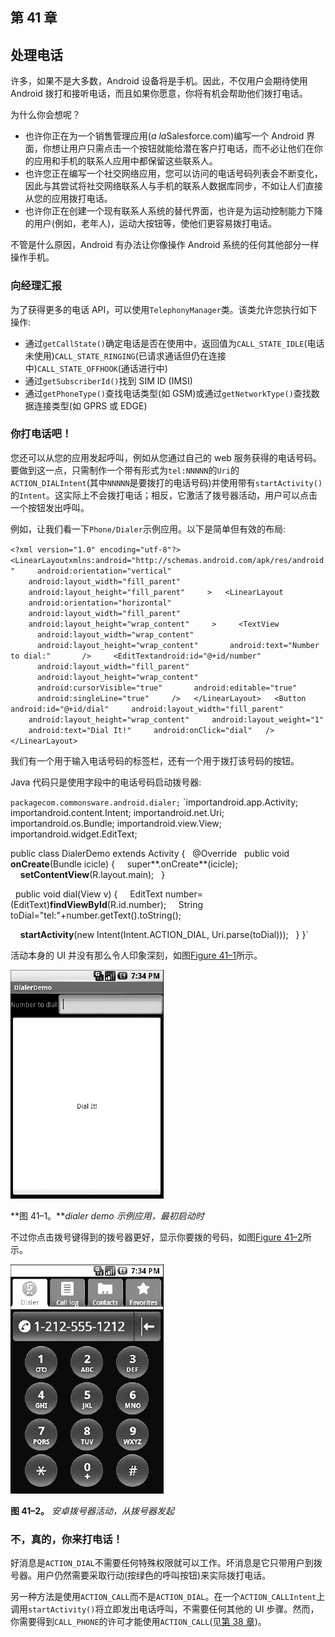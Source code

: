 ## 第 41 章

## 处理电话

许多，如果不是大多数，Android 设备将是手机。因此，不仅用户会期待使用 Android 拨打和接听电话，而且如果你愿意，你将有机会帮助他们拨打电话。

为什么你会想呢？

*   也许你正在为一个销售管理应用(*a la*Salesforce.com)编写一个 Android 界面，你想让用户只需点击一个按钮就能给潜在客户打电话，而不必让他们在你的应用和手机的联系人应用中都保留这些联系人。
*   也许您正在编写一个社交网络应用，您可以访问的电话号码列表会不断变化，因此与其尝试将社交网络联系人与手机的联系人数据库同步，不如让人们直接从您的应用拨打电话。
*   也许你正在创建一个现有联系人系统的替代界面，也许是为运动控制能力下降的用户(例如，老年人)，运动大按钮等，使他们更容易拨打电话。

不管是什么原因，Android 有办法让你像操作 Android 系统的任何其他部分一样操作手机。

### 向经理汇报

为了获得更多的电话 API，可以使用`TelephonyManager`类。该类允许您执行如下操作:

*   通过`getCallState()`确定电话是否在使用中，返回值为`CALL_STATE_IDLE`(电话未使用)`CALL_STATE_RINGING`(已请求通话但仍在连接中)`CALL_STATE_OFFHOOK`(通话进行中)
*   通过`getSubscriberId()`找到 SIM ID (IMSI)
*   通过`getPhoneType()`查找电话类型(如 GSM)或通过`getNetworkType()`查找数据连接类型(如 GPRS 或 EDGE)

### 你打电话吧！

您还可以从您的应用发起呼叫，例如从您通过自己的 web 服务获得的电话号码。要做到这一点，只需制作一个带有形式为`tel:NNNNN`的`Uri`的`ACTION_DIALIntent`(其中`NNNNN`是要拨打的电话号码)并使用带有`startActivity()`的`Intent`。这实际上不会拨打电话；相反，它激活了拨号器活动，用户可以点击一个按钮发出呼叫。

例如，让我们看一下`Phone/Dialer`示例应用。以下是简单但有效的布局:

`<?xml version="1.0" encoding="utf-8"?>
<LinearLayoutxmlns:android="http://schemas.android.com/apk/res/android"
    android:orientation="vertical"
    android:layout_width="fill_parent"
    android:layout_height="fill_parent"
    >
  <LinearLayout
    android:orientation="horizontal"
    android:layout_width="fill_parent"
    android:layout_height="wrap_content"
    >
    <TextView
      android:layout_width="wrap_content"
      android:layout_height="wrap_content"
      android:text="Number to dial:"
      />
    <EditTextandroid:id="@+id/number"
      android:layout_width="fill_parent"
      android:layout_height="wrap_content"
      android:cursorVisible="true"
      android:editable="true"
      android:singleLine="true"
    />
  </LinearLayout>
  <Button android:id="@+id/dial"
    android:layout_width="fill_parent"
    android:layout_height="wrap_content"
    android:layout_weight="1"
    android:text="Dial It!"
    android:onClick="dial"
  />
</LinearLayout>`

我们有一个用于输入电话号码的标签栏，还有一个用于拨打该号码的按钮。

Java 代码只是使用字段中的电话号码启动拨号器:

`packagecom.commonsware.android.dialer;` 
`importandroid.app.Activity;
importandroid.content.Intent;
importandroid.net.Uri;
importandroid.os.Bundle;
importandroid.view.View;
importandroid.widget.EditText;

public class DialerDemo extends Activity {
  @Override
  public void **onCreate**(Bundle icicle) {
    super**.onCreate**(icicle);
    **setContentView**(R.layout.main);
  }

  public void dial(View v) {
    EditText number=(EditText)**findViewById**(R.id.number);
    String toDial="tel:"+number.getText().toString();

    **startActivity**(new Intent(Intent.ACTION_DIAL, Uri.parse(toDial)));
  }
}`

活动本身的 UI 并没有那么令人印象深刻，如图[Figure 41–1](#fig_41_1)所示。

![images](img/4101.jpg)

**图 41–1。***dialer demo 示例应用，最初启动时*

不过你点击拨号键得到的拨号器更好，显示你要拨的号码，如图[Figure 41–2](#fig_41_2)所示。

![images](img/4102.jpg)

**图 41–2。** *安卓拨号器活动，从拨号器发起*

### 不，真的，你来打电话！

好消息是`ACTION_DIAL`不需要任何特殊权限就可以工作。坏消息是它只带用户到拨号器。用户仍然需要采取行动(按绿色的呼叫按钮)来实际拨打电话。

另一种方法是使用`ACTION_CALL`而不是`ACTION_DIAL`。在一个`ACTION_CALLIntent`上调用`startActivity()`将立即发出电话呼叫，不需要任何其他的 UI 步骤。然而，你需要得到`CALL_PHONE`的许可才能使用`ACTION_CALL`(见[第 38 章](38.html#ch38))。